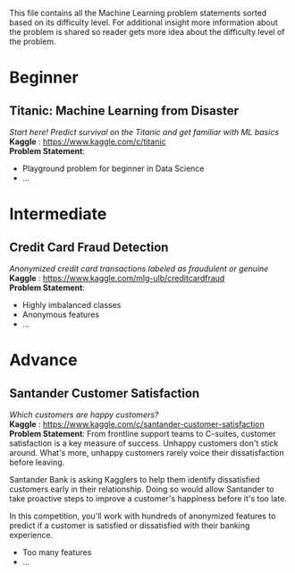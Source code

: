 This file contains all the Machine Learning problem statements sorted based on its difficulty level.
For additional insight more information about the problem is shared so reader gets more idea about the difficulty level of the problem.

# Beginner

## Titanic: Machine Learning from Disaster
_Start here! Predict survival on the Titanic and get familiar with ML basics_ <br>
**Kaggle** : https://www.kaggle.com/c/titanic <br>
**Problem Statement**: 
- Playground problem for beginner in Data Science
- ...


# Intermediate

## Credit Card Fraud Detection
_Anonymized credit card transactions labeled as fraudulent or genuine_ <br>
**Kaggle** : https://www.kaggle.com/mlg-ulb/creditcardfraud <br>
**Problem Statement**: 
- Highly imbalanced classes
- Anonymous features
- ...

# Advance

## Santander Customer Satisfaction
_Which customers are happy customers?_ <br>
**Kaggle** : https://www.kaggle.com/c/santander-customer-satisfaction <br>
**Problem Statement**: From frontline support teams to C-suites, customer satisfaction is a key measure of success. Unhappy customers don't stick around. What's more, unhappy customers rarely voice their dissatisfaction before leaving.

Santander Bank is asking Kagglers to help them identify dissatisfied customers early in their relationship. Doing so would allow Santander to take proactive steps to improve a customer's happiness before it's too late.

In this competition, you'll work with hundreds of anonymized features to predict if a customer is satisfied or dissatisfied with their banking experience. <br>
- Too many features
- ...
